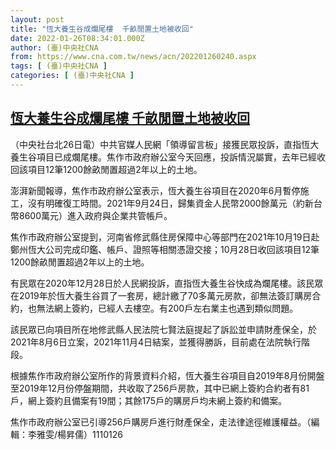 ```yaml
---
layout: post
title: "恆大養生谷成爛尾樓  千畝閒置土地被收回"
date: 2022-01-26T08:34:01.000Z
author: (臺)中央社CNA
from: https://www.cna.com.tw/news/acn/202201260240.aspx
tags: [ (臺)中央社CNA ]
categories: [ (臺)中央社CNA ]
---
```

<!--1643186041000-->
[恆大養生谷成爛尾樓  千畝閒置土地被收回](https://www.cna.com.tw/news/acn/202201260240.aspx)
------

<div>
<div></div><div><p>（中央社台北26日電）中共官媒人民網「領導留言板」接獲民眾投訴，直指恆大養生谷項目已成爛尾樓。焦作市政府辦公室今天回應，投訴情況屬實，去年已經收回該項目12筆1200餘畝閒置超過2年以上的土地。</p><p>澎湃新聞報導，焦作市政府辦公室表示，恆大養生谷項目在2020年6月暫停施工，沒有明確復工時間。2021年9月24日，歸集資金人民幣2000餘萬元（約新台幣8600萬元）進入政府與企業共管帳戶。</p><p>焦作市政府辦公室提到，河南省修武縣住房保障中心等部門在2021年10月19日赴鄭州恆大公司完成印鑑、帳戶、證照等相關憑證交接；10月28日收回該項目12筆1200餘畝閒置超過2年以上的土地。</p><p>有民眾在2020年12月28日於人民網投訴，直指恆大養生谷快成為爛尾樓。該民眾在2019年於恆大養生谷買了一套房，總計繳了70多萬元房款，卻無法簽訂購房合約，也無法網上簽約，已經人去樓空。有200戶左右業主也遇到類似問題。</p><p>該民眾已向項目所在地修武縣人民法院七賢法庭提起了訴訟並申請財產保全，於2021年8月6日立案，2021年11月4日結案，並獲得勝訴，目前處在法院執行階段。</p><p>根據焦作市政府辦公室所作的背景資料介紹，恆大養生谷項目自2019年8月份開盤至2019年12月份停盤期間，共收取了256戶房款，其中已網上簽約合約者有81戶，網上簽約且備案有19間；其餘175戶的購房戶均未網上簽約和備案。</p><p>焦作市政府辦公室已引導256戶購房戶進行財產保全，走法律途徑維護權益。（編輯：李雅雯/楊昇儒）1110126</p></div>
</div>
